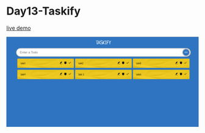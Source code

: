 # Day13-Taskify

[live demo](https://ranjithjupaka-taskify.netlify.app/)

![screenshot](https://github.com/ranjithcoder/Day13-Taskify/blob/main/screenshot.png)
